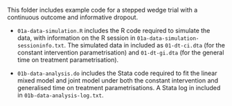 This folder includes example code for a stepped wedge trial with a continuous outcome and informative dropout.

* `01a-data-simulation.R` includes the R code required to simulate the data, with information on the R session in `01a-data-simulation-sessioninfo.txt`.
  The simulated data in included as `01-dt-ci.dta` (for the constant intervention parametrisation) and `01-dt-gi.dta` (for the general time on treatment parametrisation).

* `01b-data-analysis.do` includes the Stata code required to fit the linear mixed model and joint model under both the constant intervention and generalised time on treatment parametrisations.
  A Stata log in included in `01b-data-analysis-log.txt`.
